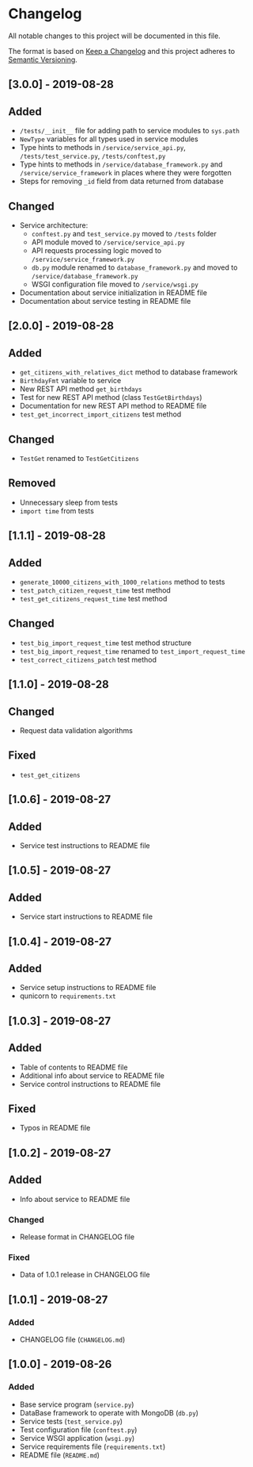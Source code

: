 # Changelog
All notable changes to this project will be documented in this file.

The format is based on [Keep a Changelog](http://keepachangelog.com/)
and this project adheres to [Semantic Versioning](http://semver.org/).

## [3.0.0] - 2019-08-28
## Added
- `/tests/__init__` file for adding path to service modules to `sys.path`
- `NewType` variables for all types used in service modules
- Type hints to methods in `/service/service_api.py`, `/tests/test_service.py`, `/tests/conftest,py`
- Type hints to methods in `/service/database_framework.py` and `/service/service_framework` 
in places where they were forgotten
- Steps for removing `_id` field from data returned from database

## Changed
- Service architecture:
  - `conftest.py` and `test_service.py` moved to `/tests` folder
  - API module moved to `/service/service_api.py`
  - API requests processing logic moved to `/service/service_framework.py`
  - `db.py` module renamed to `database_framework.py` and moved to `/service/database_framework.py`
  - WSGI configuration file moved to `/service/wsgi.py`
- Documentation about service initialization in README file
- Documentation about service testing in README file

## [2.0.0] - 2019-08-28
## Added
- `get_citizens_with_relatives_dict` method to database framework
- `BirthdayFmt` variable to service
- New REST API method `get_birthdays`
- Test for new REST API method (class `TestGetBirthdays`)
- Documentation for new REST API method to README file
- `test_get_incorrect_import_citizens` test method

## Changed
- `TestGet` renamed to `TestGetCitizens`

## Removed
- Unnecessary sleep from tests
- `import time` from tests

## [1.1.1] - 2019-08-28
## Added
- `generate_10000_citizens_with_1000_relations` method to tests
- `test_patch_citizen_request_time` test method
- `test_get_citizens_request_time` test method

## Changed
- `test_big_import_request_time` test method structure
- `test_big_import_request_time` renamed to `test_import_request_time`
- `test_correct_citizens_patch` test method

## [1.1.0] - 2019-08-28
## Changed
- Request data validation algorithms

## Fixed
- `test_get_citizens`

## [1.0.6] - 2019-08-27
## Added
- Service test instructions to README file

## [1.0.5] - 2019-08-27
## Added
- Service start instructions to README file

## [1.0.4] - 2019-08-27
## Added
- Service setup instructions to README file
- qunicorn to `requirements.txt`

## [1.0.3] - 2019-08-27
## Added
- Table of contents to README file
- Additional info about service to README file
- Service control instructions to README file

## Fixed
- Typos in README file

## [1.0.2] - 2019-08-27
## Added
- Info about service to README file

### Changed
- Release format in CHANGELOG file

### Fixed
- Data of 1.0.1 release in CHANGELOG file

## [1.0.1] - 2019-08-27
### Added
- CHANGELOG file (`CHANGELOG.md`)

## [1.0.0] - 2019-08-26
### Added
- Base service program (`service.py`)
- DataBase framework to operate with MongoDB (`db.py`)
- Service tests (`test_service.py`)
- Test configuration file (`conftest.py`)
- Service WSGI application (`wsgi.py`)
- Service requirements file (`requirements.txt`)
- README file (`README.md`)
